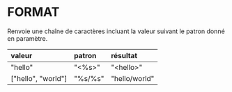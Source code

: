 # FORMAT

Renvoie une chaîne de caractères incluant la valeur suivant le patron donné en paramètre.

| valeur | patron | résultat |
| :--- | :--- | :--- |
| "hello" | "&lt;%s&gt;" | "&lt;hello&gt;" |
| \["hello", "world"\] | "%s/%s" | "hello/world" |

